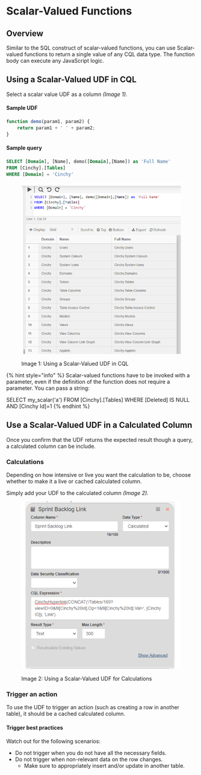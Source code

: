 # Scalar-Valued Functions

## Overview

Similar to the SQL construct of scalar-valued functions, you can use Scalar-valued functions to return a single value of any CQL data type. The function body can execute any JavaScript logic.

## Using a Scalar-Valued UDF in CQL

Select a scalar value UDF as a column _(Image 1)._

#### Sample UDF

```javascript
function demo(param1, param2) { 
    return param1 + ' ' + param2;
}
```

#### Sample query

```sql
SELECT [Domain], [Name], demo([Domain],[Name]) as 'Full Name'
FROM [Cinchy].[Tables]
WHERE [Domain] = 'Cinchy'
```

<figure><img src="../../../../.gitbook/assets/image (622).png" alt=""><figcaption><p>Image 1: Using a Scalar-Valued UDF in CQL</p></figcaption></figure>

{% hint style="info" %}
Scalar-valued functions have to be invoked with a parameter, even if the definition of the function does not require a parameter. You can pass a string:

SELECT my\_scalar('a') FROM \[Cinchy].\[Tables] WHERE \[Deleted] IS NULL AND \[Cinchy Id]=1
{% endhint %}

## Use a Scalar-Valued UDF in a Calculated Column

Once you confirm that the UDF returns the expected result though a query, a calculated column can be include. &#x20;

### Calculations

Depending on how intensive or live you want the calculation to be, choose whether to make it a live or cached calculated column.

Simply add your UDF to the calculated column _(Image 2)._

<figure><img src="../../../../.gitbook/assets/image (419).png" alt=""><figcaption><p>Image 2: Using a Scalar-Valued UDF for Calculations</p></figcaption></figure>

### Trigger an action

To use the UDF to trigger an action (such as creating a row in another table), it should be a cached calculated column. 

#### Trigger best practices

Watch out for the following scenarios:

* Do not trigger when you do not have all the necessary fields.
* Do not trigger when non-relevant data on the row changes.
  * Make sure to appropriately insert and/or update in another table.
